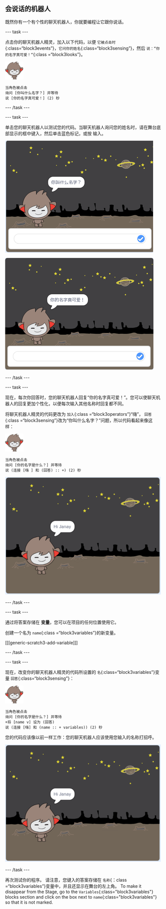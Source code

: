 ## 会说话的机器人

既然你有一个有个性的聊天机器人，你就要编程让它跟你说话。

\--- task \---

点击你的聊天机器人精灵，加入以下代码，以便 `它被点击时`{:class=“block3events”}，`它问你的姓名`{:class=“block3sensing”}，然后 `说：“你的名字真可爱！“`{:class =“block3looks”}。

![纳米精灵](images/nano-sprite.png)

```blocks3
当角色被点击
询问 [你叫什么名字？] 并等待
说 [你的名字真可爱！] (2) 秒
```

\--- /task \---

\--- task \---

单击您的聊天机器人以测试您的代码。当聊天机器人询问您的姓名时，请在舞台底部显示的框中键入，然后单击蓝色标记，或按 <kbd>输入</kbd>。

![测试聊天机器人回复](images/chatbot-ask-test1.png)

![测试聊天机器人回复](images/chatbot-ask-test2.png)

\--- /task \---

\--- task \---

现在，每次你回答时，您的聊天机器人回复“你的名字真可爱！”。您可以使聊天机器人的回复更加个性化，以便每次输入其他名称时回复都不同。

将聊天机器人精灵的代码更改为 `加入`{:class =“block3operators”}“嗨”， `回答`{:class =“block3sensing”}改为“你叫什么名字？”问题，所以代码看起来像这样：

![纳米精灵](images/nano-sprite.png)

```blocks3
当角色被点击
询问 [你的名字是什么？] 并等待
说 (连接 [嗨 ] 和 (回答) :: +) (2) 秒
```

![测试个性化回复](images/chatbot-answer-test.png)

\--- /task \---

\--- task \---

通过将答案存储在 **变量**，您可以在项目的任何位置使用它。

创建一个名为 `name`{:class =“block3variables”}的新变量。

[[[generic-scratch3-add-variable]]]

\--- /task \---

\--- task \---

现在，改变你的聊天机器人精灵的代码所设置的 `名`{:class=“block3variables”}变量 `回答`{:class=“block3sensing”}：

![纳米精灵](images/nano-sprite.png)

```blocks3
当角色被点击
询问 [你的名字是什么？] 并等待
+将 [name v] 设为 (回答)
说 (连接 [嗨] 和 (name :: + variables)) (2) 秒
```

您的代码应该像以前一样工作：您的聊天机器人应该使用您输入的名称打招呼。

![测试个性化回复](images/chatbot-answer-test.png)

\--- /task \---

再次测试你的程序。 请注意，您键入的答案存储在 `名称`{：class =“block3variables”}变量中，并且还显示在舞台的左上角。 To make it disappear from the Stage, go to the `Variables`{:class="block3variables"} blocks section and click on the box next to `name`{:class="block3variables"} so that it is not marked.